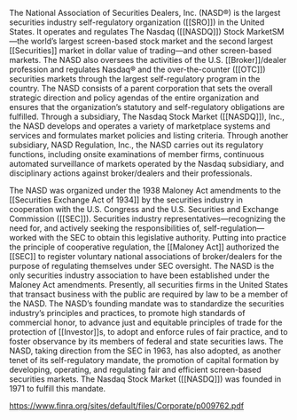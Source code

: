 The National Association of Securities Dealers, Inc. (NASD®) is the largest securities industry self-regulatory organization ([[SRO]]) in the United States. It operates and regulates The Nasdaq ([[NASDQ]]) Stock MarketSM—the world’s largest screen-based stock market and the second largest [[Securities]] market in dollar value of trading—and other screen-based markets. The NASD also oversees the activities of the U.S. [[Broker]]/dealer profession and regulates Nasdaq® and the over-the-counter ([[OTC]]) securities markets through the largest self-regulatory program in the country. The NASD consists of a parent corporation that sets the overall strategic direction and policy agendas of the entire organization and ensures that the organization’s statutory and self-regulatory obligations are fulfilled. Through a subsidiary, The Nasdaq Stock Market ([[NASDQ]]), Inc., the NASD develops and operates a variety of marketplace systems and services and formulates market policies and listing criteria. Through another subsidiary, NASD Regulation, Inc., the NASD carries out its regulatory functions, including onsite examinations of member firms, continuous automated surveillance of markets operated by the Nasdaq subsidiary, and disciplinary actions against broker/dealers and their professionals.

The NASD was organized under the 1938 Maloney Act amendments to the [[Securities Exchange Act of 1934]] by the securities industry in cooperation with the U.S. Congress and the U.S. Securities and Exchange Commission ([[SEC]]). Securities industry representatives—recognizing the need for, and actively seeking the responsibilities of, self-regulation—worked with the SEC to obtain this legislative authority. Putting into practice the principle of cooperative regulation, the [[Maloney Act]] authorized the [[SEC]] to register voluntary national associations of broker/dealers for the purpose of regulating themselves under SEC oversight. The NASD is the only securities industry association to have been established under the Maloney Act amendments. Presently, all securities firms in the United States that transact business with the public are required by law to be a member of the NASD. The NASD’s founding mandate was to standardize the securities industry’s principles and practices, to promote high standards of commercial honor, to advance just and equitable principles of trade for the protection of [[Investor]]s, to adopt and enforce rules of fair practice, and to foster observance by its members of federal and state securities laws. The NASD, taking direction from the SEC in 1963, has also adopted, as another tenet of its self-regulatory mandate, the promotion of capital formation by developing, operating, and regulating fair and efficient screen-based securities markets. The Nasdaq Stock Market ([[NASDQ]]) was founded in 1971 to fulfill this mandate.

https://www.finra.org/sites/default/files/Corporate/p009762.pdf